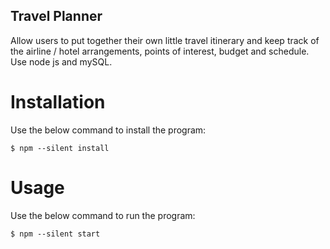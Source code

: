 ## Travel Planner
Allow users to put together their own little travel itinerary and keep track of the airline / hotel arrangements, points of interest, budget and schedule.
Use node js and mySQL.

# Installation
Use the below command to install the program:

```shell
$ npm --silent install
```

# Usage
Use the below command to run the program:

```shell
$ npm --silent start
```